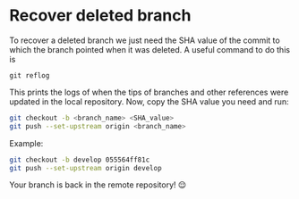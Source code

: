 # Recover deleted branch

To recover a deleted branch we just need the SHA value of the commit to which the branch pointed when it was deleted.
A useful command to do this is 

```git
git reflog 
```
This prints the logs of when the tips of branches and other references were updated in the local repository.
Now, copy the SHA value you need and run: 

```bash
git checkout -b <branch_name> <SHA_value>
git push --set-upstream origin <branch_name>
```
Example: 
```bash
git checkout -b develop 055564ff81c
git push --set-upstream origin develop
```
Your branch is back in the remote repository! 😌
